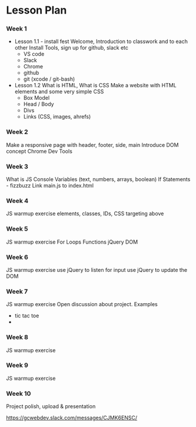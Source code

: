 # Lesson Plan

### Week 1
- Lesson 1.1 - install fest
Welcome, Introduction to classwork and to each other
Install Tools, sign up for github, slack etc
  - VS code
  - Slack
  - Chrome
  - github
  - git (xcode / git-bash)
- Lesson 1.2
What is HTML, What is CSS
Make a website with HTML elements and some very simple CSS
  - Box Model
  - Head / Body
  - Divs
  - Links (CSS, images, ahrefs)

### Week 2
Make a responsive page with header, footer, side, main
Introduce DOM concept
Chrome Dev Tools

### Week 3
What is JS
Console
Variables (text, numbers, arrays, boolean)
If Statements - fizzbuzz
Link main.js to index.html

### Week 4
JS warmup exercise
elements, classes, IDs,
CSS targeting above


### Week 5
JS warmup exercise
For Loops
Functions
jQuery
DOM

### Week 6
JS warmup exercise
use jQuery to listen for input
use jQuery to update the DOM


### Week 7
JS warmup exercise
Open discussion about project. Examples
- tic tac toe
-

### Week 8
JS warmup exercise

### Week 9
JS warmup exercise

### Week 10
Project polish, upload & presentation






https://gcwebdev.slack.com/messages/CJMK6ENSC/

